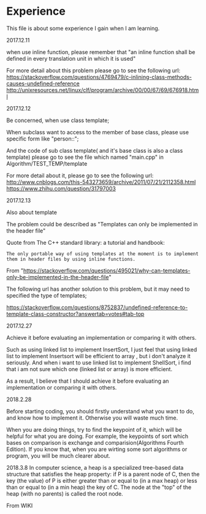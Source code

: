 # Experience
This file is about some experience I gain when I am learning.


2017.12.11

when use inline function, please remember that "an inline function shall be defined in every translation unit in which it is used"

For more detail about this problem please go to see the following url:
https://stackoverflow.com/questions/4769479/c-inlining-class-methods-causes-undefined-reference
http://unixresources.net/linux/clf/program/archive/00/00/67/69/676918.html


2017.12.12

Be concerned, when use class template;

When subclass want to access to the member of base class, please use specific form like "person<T>::";

And the code of sub class template( and it's base class is also a class template) please go to see the file which named "main.cpp" in Algorithm/TEST_TEMP/template

For more detail about it, please go to see the following url:
http://www.cnblogs.com/this-543273659/archive/2011/07/21/2112358.html
https://www.zhihu.com/question/31797003

2017.12.13

Also about template

The problem could be described as "Templates can only be implemented in the header file"

Quote from The C++ standard library: a tutorial and handbook:

    The only portable way of using templates at the moment is to implement them in header files by using inline functions.

From "https://stackoverflow.com/questions/495021/why-can-templates-only-be-implemented-in-the-header-file"

The following url has another solution to this problem, but it may need to specified the type of templates;

https://stackoverflow.com/questions/8752837/undefined-reference-to-template-class-constructor?answertab=votes#tab-top

2017.12.27

Achieve it before evaluating an implementation or comparing it with others.

Such as using linked list to implement InsertSort, I just feel that using linked list to implement Insertsort will be efficient to array , but i don't analyze it seriously.
And when i want to use linked list to implement ShellSort, i find that i am not sure which one (linked list or array) is more efficient.

As a result, I believe that I should achieve it before evaluating an implementation or comparing it with others.

2018.2.28

Before starting coding, you should firstly understand what you want to do, and know how to implement it. Otherwise you will waste much time.

When you are doing things, try to find the keypoint of it, which will be helpful for what you are doing. For example, the keypoints of sort which bases on comparison is exchange and comparision(Algorithms Fourth Edition). If you know that, when you are wirting some sort algorithms or program, you will be much clearer about.

2018.3.8
In computer science, a heap is a specialized tree-based data structure that satisfies the heap property: if P is a parent node of C, then the key (the value) of P is either greater than or equal to (in a max heap) or less than or equal to (in a min heap) the key of C. The node at the "top" of the heap (with no parents) is called the root node.

From WIKI
